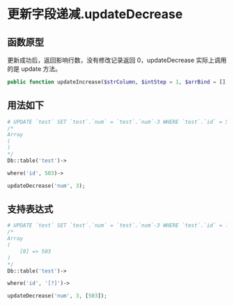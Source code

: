 # 更新字段递减.updateDecrease

## 函数原型

更新成功后，返回影响行数，没有修改记录返回 0，updateDecrease 实际上调用的是 update 方法。

``` php
public function updateIncrease($strColumn, $intStep = 1, $arrBind = [], $bFlag = false);
```

## 用法如下

``` php
# UPDATE `test` SET `test`.`num` = `test`.`num`-3 WHERE `test`.`id` = 503 
/*
Array
(
)
*/
Db::table('test')->

where('id', 503)->

updateDecrease('num', 3);
```

## 支持表达式

``` php
# UPDATE `test` SET `test`.`num` = `test`.`num`-3 WHERE `test`.`id` = ?
/*
Array
(
    [0] => 503
)
*/
Db::table('test')->

where('id', '[?]')->

updateDecrease('num', 3, [503]);
```
